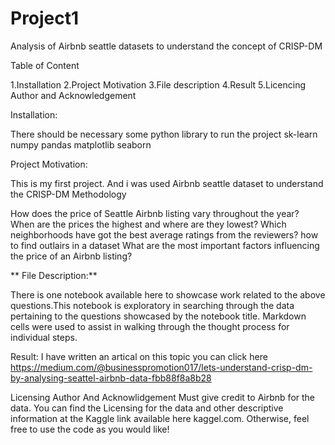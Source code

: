 # Project1
Analysis of Airbnb seattle datasets to understand the concept of CRISP-DM

Table of Content

1.Installation
2.Project Motivation
3.File description
4.Result
5.Licencing Author and Acknowledgement

Installation:

There should be necessary some python library to run the project
sk-learn
numpy
pandas
matplotlib
seaborn

Project Motivation:

This is my first project. And i was used Airbnb seattle dataset to understand the CRISP-DM Methodology

How does the price of Seattle Airbnb listing vary throughout the year?
When are the prices the highest and where are they lowest?
Which neighborhoods have got the best average ratings from the reviewers?
how to find outlairs in a dataset
What are the most important factors influencing the price of an Airbnb listing?

** File Description:**

There is one notebook available here to showcase work related to the above questions.This notebook is exploratory in searching through the data pertaining to the questions showcased by the notebook title. Markdown cells were used to assist in walking through the thought process for individual steps.

Result:
I have written an artical on this topic you can click here https://medium.com/@businesspromotion017/lets-understand-crisp-dm-by-analysing-seattel-airbnb-data-fbb88f8a8b28

Licensing Author And Acknowlidgement
Must give credit to Airbnb for the data. You can find the Licensing for the data and other descriptive information at the Kaggle link available here kaggel.com. Otherwise, feel free to use the code as you would like!
